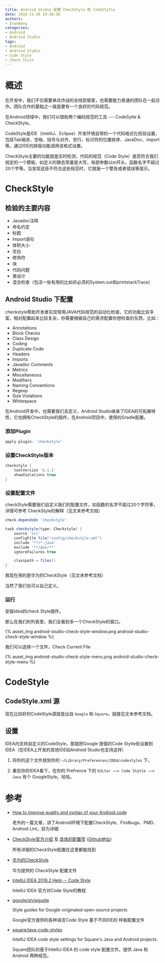 ```yaml
---
title: Android Studio 配置 CheckStyle 和 CodeStytle
date: 2016-11-26 19:30:38
authors: 
- EvanWang
categories:
- Android
- Android Studio
tags:
- Android
- Android Studio
- Code Style
- Check Style
---
```


# 概述

在开发中，我们不仅需要单兵作战的全栈型极客，也需要能力普通的团队在一起合作。团队合作的基础之一就是要有一个良好的代码规范。

在Android领域中，我们可以借助两个编码规范的工具 --- CodeSytle & CheckStyle。

<!-- more -->

CodeStyle是IDE（IntelliJ、Eclipse）开发环境自带的一个代码格式化校验设置，包括Tab缩进、空格、括号与对齐、空行、标识符的位置排序、JavaDoc、import等。通过IDE的排版功能调用该格式设置。

CheckStyle主要的功能就是实时检测，代码的规范（Code Style）是否符合我们规定的一个模板，如定义的静态常量是大写，局部参数以m开头，函数名字不超过20个字等。当发现这些不符合这些规范时，它就报一个警告或者错误等提示。


# CheckStyle

## 检验的主要内容

- Javadoc注释
- 命名约定
- 标题
- Import语句
- 体积大小
- 空白
- 修饰符
- 块
- 代码问题
- 类设计
- 混合检查（包活一些有用的比如非必须的System.out和printstackTrace）

## Android Studio 下配置

checkstyle帮助开发者实现常用JAVA代码规范的自动化检查。它的功能比较丰富，相对配置起来比较复杂，你需要根据自己的需求配置你想检查的东西，比如：

- Annotations
- Block Checks
- Class Design
- Coding
- Duplicate Code
- Headers
- Imports
- Javadoc Comments
- Metrics
- Miscellaneous
- Modifiers
- Naming Conventions
- Regexp
- Size Violations
- Whitespace

在Android开发中，也需要我们去定义，Android Studio继承了IDEA的可拓展特性，它也拥有CheckStyle的插件，在Android项目中，使用的Gradle配置。

### 添加Plugin

```groovy
apply plugin: 'checkstyle'
```

### 设置CheckStyle版本

```groovy
checkstyle {
    toolVersion '6.1.1'
    showViolations true
}
```

### 设置配置文件

checkStyle需要我们自定义我们的配置文件，如函数的名字不超过20个字符等，详情可参考 CheckStyle的解释（见文末参考文档）

```groovy
check.dependsOn 'checkstyle'

task checkstyle(type: Checkstyle) {
    source 'src'
    configFile file("config/checkstyle.xml")
    include '**/*.java'
    exclude '**/gen/**'
    ignoreFailures true

    classpath = files()
}
```

我现在用的是华为的CheckStyle（见文末参考文档）

当然了我们也可以自己定义。

### 运行

安装Idea的check Style插件。

那么在我们的列表里，我们会看到多一个CheckStyle的窗口。

{% asset_img android-studio-check-style-window.png android-studio-check-style-window %}

我们可以选择一个文件，Check Current FIle

{% asset_img android-studio-check-style-menu.png android-studio-check-style-menu %}

# CodeStyle

## CodeStyle.xml 源

现在比较好的CodeStyle源就是出自 `Google` 和 `Square`。链接见文末参考文档。

## 设置

IDEA内支持自定义的CodeStyle，那就把Google 提倡的Code Stytle给设置到IDEA（在IDEA上开发的其他IDE如Android Studio也支持这样）

1. 将你的这个文件放到你的 `~/Library/Preferences/IDEA/codestyles` 下。

1. 重启你的IDEA看下，在你的 Prefrence 下的 `Editor ——> Code Stytle ——> Java` 有个 GoogleStyle。哈哈。


# 参考

- [How to improve quality and syntax of your Android code](http://vincentbrison.com/2014/07/19/how-to-improve-quality-and-syntax-of-your-android-code/)

    老外的一篇文章，讲了Android环境下配置CheckStyle、Findbugs、PMD、Android Lint，较为详细

- [CheckStyle官方介绍](http://checkstyle.sourceforge.net/) 及 [具体的配置项](http://checkstyle.sourceforge.net/checks.html) ([Github地址](https://github.com/checkstyle/checkstyle))

    所有详细的CheckStyle配置在这里都能找到

- [华为的CheckStyle](https://gist.github.com/ownwell/c32878440216f1866842)

    华为提供的 CheckStyle 配置文件

- [IntelliJ IDEA 2016.2 Help -- Code Style](https://www.jetbrains.com/help/idea/2016.2/code-style.html)

    IntelliJ IDEA 官方对Code Style的教程

- [google/styleguide](https://github.com/google/styleguide)

    Style guides for Google-originated open-source projects

    Google官方提供的各种语言Code Style 基于不同IDE的 样板配置文件

- [square/java-code-styles](https://github.com/square/java-code-styles)

    IntelliJ IDEA code style settings for Square's Java and Android projects.

    Square团队的基于IntelliJ IDEA 的 code style 配置文件。提供 Java 和 Android 两种规范。